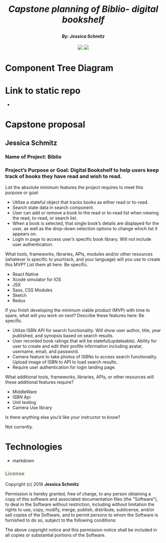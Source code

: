 # _<p align="center">Capstone planning of Biblio- digital bookshelf</p>_

#### _**<p align="center">By: Jessica Schmitz</p>**_

<p align="center">  
<a href="https://opensource.org/licenses/MIT"><img src="https://img.shields.io/badge/license-MIT-blue.svg"></a>
<a href="https://github.com/RichardLitt/standard-readme"><img src="https://img.shields.io/badge/readme%20style-standard-brightgreen.svg?style=flat-square"></a>
</p>

# Component Tree Diagram

# Link to static repo
*

# Capstone proposal

## Jessica Schmitz

###  Name of Project: Biblio

### Project’s Purpose or Goal: Digital Bookshelf to help users keep track of books they have read and wish to read.

List the absolute minimum features the project requires to meet this purpose or goal:

* Utilize a stateful object that tracks books as either read or to-read.
* Search state data in search component.
* User can add or remove a book to the read or to-read list when viewing the read,  to-read, or search list.
* When a book is selected, that single book’s details are displayed for the user, as well as the drop-down selection options to change which list it appears on.
* Login in page to access user’s specific book library. Will not include user authentication.

What tools, frameworks, libraries, APIs, modules and/or other resources (whatever is specific to yourtrack, and your language) will you use to create this MVP? List them all here. Be specific.

* React Native
* Xcode  simulator for IOS
* JSX
* Sass, CSS Modules
* Sketch
* Redux

If you finish developing the minimum viable product (MVP) with time to spare, what will you work on next? Describe these features here: Be specific.

* Utilize ISBN API for search functionality. Will show user author, title, year published, and synopsis based on search results.
* User recorded book ratings that will be stateful(updateable).
Ability for user to create and edit their profile information including avatar, username, email, and password.
* Camera feature to take photos of ISBNs to access search functionality.
Upload image of ISBN to API to load search results.
* Require user authentication for login landing page.

What additional tools, frameworks, libraries, APIs, or other resources will these additional features require?

* MiddleWare
* ISBN Api
* Unit testing
* Camera Use library

Is there anything else you’d like your instructor to know?

Not currently.


# Technologies
* markdown

### <span style="color:#74875d;">License</span>

Copyright (c) 2018 **Jessica Schmitz**

Permission is hereby granted, free of charge, to any person obtaining a copy of this software and associated documentation files (the "Software"), to deal in the Software without restriction, including without limitation the rights to use, copy, modify, merge, publish, distribute, sublicense, and/or sell copies of the Software, and to permit persons to whom the Software is furnished to do so, subject to the following conditions:

The above copyright notice and this permission notice shall be included in all copies or substantial portions of the Software.
